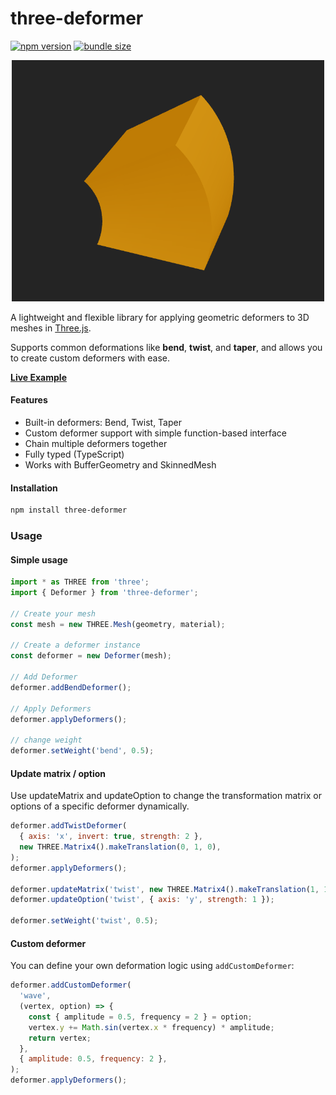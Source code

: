 # three-deformer

[![npm version](https://img.shields.io/npm/v/three-deformer.svg?style=flat-square)](https://www.npmjs.com/package/three-deformer)
[![bundle size](https://img.shields.io/bundlephobia/minzip/three-deformer?style=flat-square)](https://bundlephobia.com/package/three-deformer)

<p align="center">
  <img src="https://raw.githubusercontent.com/parkdh9018/three-deformer/main/image/bend_example.png" alt="three-deformer preview" width="500"/>
</p>

A lightweight and flexible library for applying geometric deformers to 3D meshes in [Three.js](https://threejs.org/).

Supports common deformations like **bend**, **twist**, and **taper**, and allows you to create custom deformers with ease.

**[Live Example](https://parkdh9018.github.io/three-deformer/)**

#### Features

- Built-in deformers: Bend, Twist, Taper
- Custom deformer support with simple function-based interface
- Chain multiple deformers together
- Fully typed (TypeScript)
- Works with BufferGeometry and SkinnedMesh

#### Installation

```bash
npm install three-deformer
```

### Usage

#### Simple usage

```javascript
import * as THREE from 'three';
import { Deformer } from 'three-deformer';

// Create your mesh
const mesh = new THREE.Mesh(geometry, material);

// Create a deformer instance
const deformer = new Deformer(mesh);

// Add Deformer
deformer.addBendDeformer();

// Apply Deformers
deformer.applyDeformers();

// change weight
deformer.setWeight('bend', 0.5);
```

#### Update matrix / option

Use updateMatrix and updateOption to change the transformation matrix or options of a specific deformer dynamically.

```javascript
deformer.addTwistDeformer(
  { axis: 'x', invert: true, strength: 2 },
  new THREE.Matrix4().makeTranslation(0, 1, 0),
);
deformer.applyDeformers();

deformer.updateMatrix('twist', new THREE.Matrix4().makeTranslation(1, 1, 1));
deformer.updateOption('twist', { axis: 'y', strength: 1 });

deformer.setWeight('twist', 0.5);
```

#### Custom deformer

You can define your own deformation logic using `addCustomDeformer`:

```javascript
deformer.addCustomDeformer(
  'wave',
  (vertex, option) => {
    const { amplitude = 0.5, frequency = 2 } = option;
    vertex.y += Math.sin(vertex.x * frequency) * amplitude;
    return vertex;
  },
  { amplitude: 0.5, frequency: 2 },
);
deformer.applyDeformers();
```
